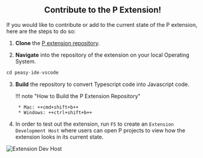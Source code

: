 <style>
  .md-typeset h1,
  .md-content__button {
    display: none;
  }
  
</style>

<div align="center">
  <h2>Contribute to the P Extension!</h2>
</div>

If you would like to contribute or add to the current state of the P extension, here are the steps to do so:

1. **Clone** the [P extension repository](https://github.com/p-org/peasy-ide-vscode).


2. **Navigate** into the repository of the extension on your local Operating System.
  ```c
  cd peasy-ide-vscode
  ```

3. **Build** the repository to convert Typescript code into Javascript code.

    !!! note "How to Build the P Extension Repository"

        * Mac: ++cmd+shift+b++
        * Windows: ++ctrl+shift+b++


4. In order to test out the extension, run `F5` to create an `Extension Development Host` where users can open P projects to view how the extension looks in its current state. 

  ![Extension Dev Host](../images/extension_host.png)